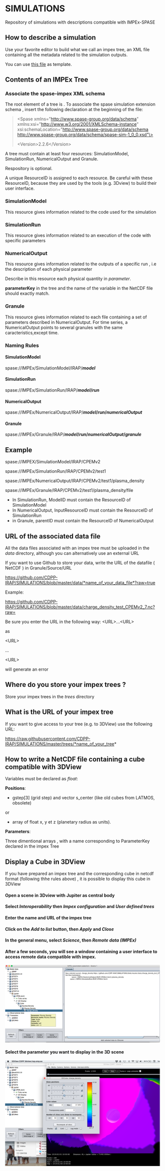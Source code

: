 # SIMULATIONS
Repository of simulations with descriptions compatible with IMPEx-SPASE

## How to describe a simulation

Use your favorite editor to build what we call an impex tree, an XML file containing all the metadata related to the simulation outputs.

You can use [this file](https://github.com/CDPP-IRAP/SIMULATIONS/blob/master/trees/BT_Tree4.xml) as template.

## Contents of an IMPEx Tree

### Associate the spase-impex XML schema

The root element of a tree is <Spase> . To associate the spase simulation extension schema , insert the following declaration at the beginning of the file:
  
>\<Spase xmlns="http://www.spase-group.org/data/schema"
> xmlns:xsi="http://www.w3.org/2001/XMLSchema-instance"
> xsi:schemaLocation="http://www.spase-group.org/data/schema http://www.spase-group.org/data/schema/spase-sim-1_0_0.xsd"\>
>
>\<Version\>2.2.6\</Version\>    

A tree must contain at least four resources: SimulationModel, SimulationRun, NumericalOutput and Granule. 

Respository is optional.

A unique ResourceID is assigned to each resource. Be careful with these ResourceID, because they are used by the tools (e.g. 3Dview) to build their user interface.

### SimulationModel

This resource gives information related to the code used for the simulation

### SimulationRun

This resource gives information related to an execution of the code with specific parameters

### NumericalOutput

This resource gives information related to the outputs of a specific run , i.e the description of each physical parameter

Describe in this resource each physical quantity in *parameter*.

__parameterKey__ in the tree and the name of the variable in the NetCDF file should exactly match.

### Granule

This resource gives information related to each file containing a set of parameters described in NumericalOutput. For time series, a NumericalOutput points to several granules with the same caracteristics,except time.

### Naming Rules

#### SimulationModel 

spase://IMPEx/SimulationModel/IRAP/__*model*__

#### SimulationRun

spase://IMPEx/SimulationRun/IRAP/__*model*/*run*__

#### NumericalOutput

spase://IMPEx/NumericalOutput/IRAP/__*model*/*run*/*numericalOutput*__

#### Granule

spase://IMPEx/Granule/IRAP/__*model*/*run*/*numericalOutput*/*granule*__

## Example

spase://IMPEX/SimulationModel/IRAP/CPEMv2

spase://IMPEx/SimulationRun/IRAP/CPEMv2/test1

spase://IMPEx/NumericalOutput/IRAP/CPEMv2/test1/plasma_density

spase://IMPEx/Granule/IRAP/CPEMv2/test1/plasma_density/file

* In SimulationRun, ModelID must contain the ResourceID of SimulationModel
* In NumericalOutput, InputResourceID must contain the ResourceID of SimulationRun
* in Granule, parentID must contain the ResourceID of NumericalOutput

## URL of the associated data file

All the data files associated with an impex tree must be uploaded in the *data* directory, although you can alternatively use an external URL

If you want to use Github to store your data, write the URL of the datafile ( NetCDF ) in Granule/Source/URL

https://github.com/CDPP-IRAP/SIMULATIONS/blob/master/data/*name_of_your_data_file*?raw=true

Example:

https://github.com/CDPP-IRAP/SIMULATIONS/blob/master/data/charge_density_test_CPEMv2_7.nc?raw=

Be sure you enter the URL in the following way:
\<URL\>...\<URL\>

as 

\<URL\>

...

\<URL\> 

  will generate an error


## Where do you store your impex trees ?

Store your impex trees in the *trees* directory

## What is the URL of your impex tree

If you want to give access to your tree (e.g. to 3DView) use the following URL:

https://raw.githubusercontent.com/CDPP-IRAP/SIMULATIONS/master/trees/*name_of_your_tree*

## How to write a NetCDF file containing a cube compatible with 3DView

Variables must be declared as *float*:

__Positions__: 

 - gstep[3] (grid step) and vector s_center (like old cubes from LATMOS, obsolete)
 
 or
 
 - array of float x, y et z (planetary radius as units).

__Parameters__:

Three dimentional arrays , with a name corresponding to ParameterKey declared in the impex Tree

## Display a Cube in 3DView

If you have prepared an impex tree and the corresponding cube in netcdf format (following thhe rules above) , it is possible to display this cube in 3DView

#### Open a scene in 3Dview with Jupiter as central body

#### Select *Interoperability* then *Impex configuration* and *User defined trees*

#### Enter the name and URL of the impex tree

#### Click on the *Add to list* button, then *Apply* and *Close*

#### In the general menu, select *Science*, then *Remote data (IMPEx)*

#### After a few seconds, you will see a window containing a user interface to access remote data compatible with impex.

<img src="./img/3DView-1.png" alt="3DView-1">

#### Select the parameter you want to display in the 3D scene

<img src="./img/3DView-2.png" alt="3DView-2">
